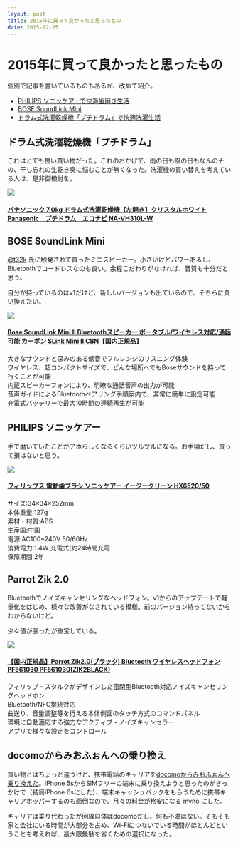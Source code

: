 ```yaml
---
layout: post
title: 2015年に買って良かったと思ったもの
date: 2015-12-25
---
```


# 2015年に買って良かったと思ったもの

個別で記事を書いているものもあるが、改めて紹介。

- [PHILIPS ソニッケアーで快適歯磨き生活](https://1000ch.net/posts/2015/philips-sonicare.html)
- [BOSE SoundLink Mini](https://1000ch.net/posts/2015/bose-soundlink-mini.html)
- [ドラム式洗濯乾燥機「プチドラム」で快適洗濯生活](https://1000ch.net/posts/2015/panasonic-petit-drum.html)

## ドラム式洗濯乾燥機「プチドラム」

これはとても良い買い物だった。これのおかげで、雨の日も風の日もなんのその、干し忘れの生乾き臭に悩むことが無くなった。洗濯機の買い替えを考えている人は、是非御検討を。

<div class="Media Media--affiliate">
  <img class="Media__Figure" src="https://images-na.ssl-images-amazon.com/images/I/41W13dzl4dL.jpg">
  <div class="Media__Body">
    <a href="https://www.amazon.co.jp/dp/B00I0OAR92/?tag=1000ch-22" target="_blank">
      <h4 class="Media__Title">パナソニック 7.0kg ドラム式洗濯乾燥機【左開き】クリスタルホワイトPanasonic　プチドラム　エコナビ NA-VH310L-W</h4>
    </a>
  </div>
</div>

## BOSE SoundLink Mini

[@t32k](http://twitter.com/t32k) 氏に触発されて買ったミニスピーカー。小さいけどパワーあるし、Bluetoothでコードレスなのも良い。余程こだわりがなければ、音質も十分だと思う。

自分が持っているのはv1だけど、新しいバージョンも出ているので、そちらに買い換えたい。

<div class="Media Media--affiliate">
  <img class="Media__Figure" src="https://images-na.ssl-images-amazon.com/images/I/613oOsVXF8L._SX425_.jpg">
  <div class="Media__Body">
    <a href="https://www.amazon.co.jp/dp/B00YMCA3V8/?tag=1000ch-22" target="_blank">
      <h4 class="Media__Title">Bose SoundLink Mini II Bluetoothスピーカー ポータブル/ワイヤレス対応/通話可能 カーボン SLink Mini II CBN【国内正規品】</h4>
    </a>
    <p>
      大きなサウンドと深みのある低音でフルレンジのリスニング体験<br>
      ワイヤレス、超コンパクトサイズで、どんな場所へでもBoseサウンドを持って行くことが可能<br>
      内蔵スピーカーフォンにより、明瞭な通話音声の出力が可能<br>
      音声ガイドによるBluetoothペアリング手順案内で、非常に簡単に設定可能<br>
      充電式バッテリーで最大10時間の連続再生が可能<br>
    </p>
  </div>
</div>

## PHILIPS ソニッケアー

手で磨いていたことがアホらしくなるくらいツルツルになる。お手頃だし、買って損はないと思う。

<div class="Media Media--affiliate">
  <img class="Media__Figure" src="https://images-na.ssl-images-amazon.com/images/I/61l2V4sGnoL._SY679_.jpg">
  <div class="Media__Body">
    <a href="https://www.amazon.co.jp/dp/B00C905644/?tag=1000ch-22" target="_blank">
      <h4 class="Media__Title">フィリップス 電動歯ブラシ ソニッケアー イージークリーン HX6520/50</h4>
    </a>
    <p>
      サイズ:34×34×252mm<br>
      本体重量:127g<br>
      素材・材質:ABS<br>
      生産国:中国<br>
      電源:AC100~240V 50/60Hz<br>
      消費電力:1.4W 充電式(約24時間充電<br>
      保障期間:2年<br>
    </p>
  </div>
</div>

## Parrot Zik 2.0

Bluetoothでノイズキャンセリングなヘッドフォン。v1からのアップデートで軽量化をはじめ、様々な改善がなされている模様。前のバージョン持ってないからわからないけど。

少々値が張ったが重宝している。

<div class="Media Media--affiliate">
  <img class="Media__Figure" src="https://images-na.ssl-images-amazon.com/images/I/41ugw1cA1UL._SX425_.jpg">
  <div class="Media__Body">
    <a href="https://www.amazon.co.jp/dp/B00Q8KG49W/?tag=1000ch-22" target="_blank">
      <h4 class="Media__Title">【国内正規品】Parrot Zik2.0(ブラック) Bluetooth ワイヤレスヘッドフォン PF561030 PF561030(ZIK2BLACK)</h4>
    </a>
    <p>
      フィリップ・スタルクがデザインした密閉型Bluetooth対応ノイズキャンセリングヘッドホン<br>
      Bluetooth/NFC接続対応<br>
      曲送り、音量調整等を行える本体側面のタッチ方式のコマンドパネル<br>
      環境に自動適応する強力なアクティブ・ノイズキャンセラー<br>
      アプリで様々な設定をコントロール<br>
    </p>
  </div>
</div>

## docomoからみおふぉんへの乗り換え

買い物とはちょっと違うけど、携帯電話のキャリアを[docomoからみおふぉんへ乗り換えた](https://1000ch.net/posts/2015/update-mobile-phone.html)。iPhone 5sからSIMフリーの端末に乗り換えようと思ったのがきっかけで（結局iPhone 6sにした）、端末キャッシュバックをもらうために携帯キャリアホッパーするのも面倒なので、月々の料金が格安になる mvno にした。

キャリアは乗り代わったが回線自体はdocomoだし、何も不満はない。そもそも家と会社にいる時間が大部分を占め、Wi-Fiにつないでいる時間がほとんどということを考えれば、最大限無駄を省くための選択になった。
